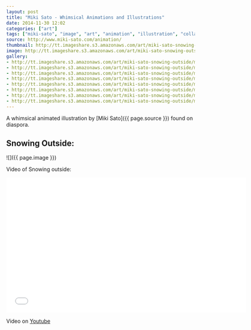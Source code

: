 ```yaml
---
layout: post
title: "Miki Sato - Whimsical Animations and Illustrations"
date: 2014-11-30 12:02
categories: ["art"]
tags: ["miki-sato", "image", "art", "animation", "illustration", "collage"]
source: http://www.miki-sato.com/animation/
thumbnail: http://tt.imageshare.s3.amazonaws.com/art/miki-sato-snowing-outside/miki-sato-snowing-outside-thumb-0.jpg
image: http://tt.imageshare.s3.amazonaws.com/art/miki-sato-snowing-outside/miki-sato-snowing-outside.gif
gallery:
- http://tt.imageshare.s3.amazonaws.com/art/miki-sato-snowing-outside/miki-sato-snowing-outside-thumb-0.jpg
- http://tt.imageshare.s3.amazonaws.com/art/miki-sato-snowing-outside/miki-sato-snowing-outside-thumb-1.jpg
- http://tt.imageshare.s3.amazonaws.com/art/miki-sato-snowing-outside/miki-sato-snowing-outside-thumb-2.jpg
- http://tt.imageshare.s3.amazonaws.com/art/miki-sato-snowing-outside/miki-sato-snowing-outside-thumb-3.jpg
- http://tt.imageshare.s3.amazonaws.com/art/miki-sato-snowing-outside/miki-sato-snowing-outside-thumb-4.jpg
- http://tt.imageshare.s3.amazonaws.com/art/miki-sato-snowing-outside/miki-sato-snowing-outside-thumb-5.jpg
- http://tt.imageshare.s3.amazonaws.com/art/miki-sato-snowing-outside/miki-sato-snowing-outside-thumb.gif
- http://tt.imageshare.s3.amazonaws.com/art/miki-sato-snowing-outside/miki-sato-snowing-outside.gif
---
```

A whimsical animated illustration by [Miki Sato]({{ page.source }}) found on diaspora.

## Snowing Outside:

![]({{ page.image }})

Video of Snowing outside:

<iframe width="640" height="360" src="//www.youtube.com/embed/Nqv0Aq5bu0c?rel=0" frameborder="0" allowfullscreen></iframe>

Video on [Youtube](http://youtu.be/Nqv0Aq5bu0c)

